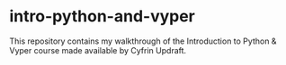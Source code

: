 # intro-python-and-vyper
This repository contains my walkthrough of the Introduction to Python &amp; Vyper course made available by Cyfrin Updraft.
